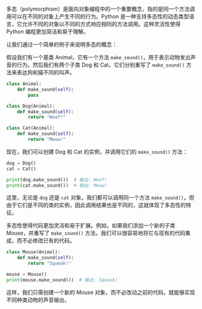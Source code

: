 多态（polymorphism）是面向对象编程中的一个重要概念，指的是同一个方法调用可以在不同的对象上产生不同的行为。Python 是一种支持多态性的动态类型语言，它允许不同的对象以不同的方式响应相同的方法调用。这种灵活性使得 Python 编程更加简洁和易于理解。

让我们通过一个简单的例子来说明多态的概念：

假设我们有一个基类 Animal，它有一个方法 `make_sound()`，用于表示动物发出声音的行为。然后我们有两个子类 Dog 和 Cat，它们分别重写了 `make_sound()` 方法来表达狗和猫不同的叫声。

```python
class Animal:
    def make_sound(self):
        pass

class Dog(Animal):
    def make_sound(self):
        return "Woof!"

class Cat(Animal):
    def make_sound(self):
        return "Meow!"
```

现在，我们可以创建 Dog 和 Cat 的实例，并调用它们的 `make_sound()` 方法：

```python
dog = Dog()
cat = Cat()

print(dog.make_sound())  # 输出: Woof!
print(cat.make_sound())  # 输出: Meow!
```

这里，无论是 `dog` 还是 `cat` 对象，我们都可以调用同一个方法 `make_sound()`，但由于它们是不同的类的实例，因此调用结果也是不同的，这就体现了多态性的特征。

多态性使得代码更加灵活和易于扩展。例如，如果我们添加一个新的子类 Mouse，并重写了 `make_sound()` 方法，我们可以很容易地将它与现有的代码集成，而不必修改已有的代码。

```python
class Mouse(Animal):
    def make_sound(self):
        return "Squeak!"

mouse = Mouse()
print(mouse.make_sound())  # 输出: Squeak!
```

这样，我们只需创建一个新的 Mouse 对象，而不必改动之前的代码，就能够实现不同种类动物的声音输出。